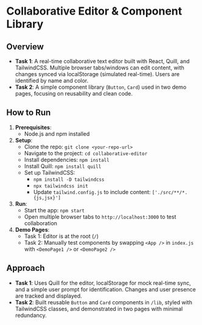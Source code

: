 # Collaborative Editor & Component Library

## Overview
- **Task 1**: A real-time collaborative text editor built with React, Quill, and TailwindCSS. Multiple browser tabs/windows can edit content, with changes synced via localStorage (simulated real-time). Users are identified by name and color.
- **Task 2**: A simple component library (`Button`, `Card`) used in two demo pages, focusing on reusability and clean code.

## How to Run
1. **Prerequisites**:
   - Node.js and npm installed
2. **Setup**:
   - Clone the repo: `git clone <your-repo-url>`
   - Navigate to the project: `cd collaborative-editor`
   - Install dependencies: `npm install`
   - Install Quill: `npm install quill`
   - Set up TailwindCSS:
     - `npm install -D tailwindcss`
     - `npx tailwindcss init`
     - Update `tailwind.config.js` to include content: `['./src/**/*.{js,jsx}']`
3. **Run**:
   - Start the app: `npm start`
   - Open multiple browser tabs to `http://localhost:3000` to test collaboration
4. **Demo Pages**:
   - Task 1: Editor is at the root (`/`)
   - Task 2: Manually test components by swapping `<App />` in `index.js` with `<DemoPage1 />` or `<DemoPage2 />`

## Approach
- **Task 1**: Uses Quill for the editor, localStorage for mock real-time sync, and a simple user prompt for identification. Changes and user presence are tracked and displayed.
- **Task 2**: Built reusable `Button` and `Card` components in `/lib`, styled with TailwindCSS classes, and demonstrated in two pages with minimal redundancy.
